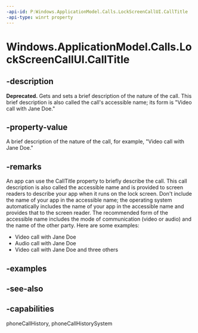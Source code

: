 ```yaml
---
-api-id: P:Windows.ApplicationModel.Calls.LockScreenCallUI.CallTitle
-api-type: winrt property
---
```


<!-- Property syntax
public string CallTitle { get;  set; }
-->

# Windows.ApplicationModel.Calls.LockScreenCallUI.CallTitle

## -description
**Deprecated.** Gets and sets a brief description of the nature of the call. This brief description is also called the call's accessible name; its form is "Video call with Jane Doe."

## -property-value
A brief description of the nature of the call, for example, "Video call with Jane Doe."

## -remarks

An app can use the CallTitle property to briefly describe the call. This call description is also called the accessible name and is provided to screen readers to describe your app when it runs on the lock screen. Don't include the name of your app in the accessible name; the operating system automatically includes the name of your app in the accessible name and provides that to the screen reader. The recommended form of the accessible name includes the mode of communication (video or audio) and the name of the other party. Here are some examples:

+ Video call with Jane Doe
+ Audio call with Jane Doe
+ Video call with Jane Doe and three others

<!--[jjacks - don't know if this should go here] There are currently three sources of accessible names for app windows. 1. The window title managed by CoreWindow. This is used in the Switch list and in the Alt+Tab list. 2. The window title managed by MultipleViewManager for applications that create multiple windows. This is used in the Switch list and possibly also in the Alt+Tab list. 3. The CallTitle managed by LockScreenCallUI. This is used only on the lock screen.-->

## -examples

## -see-also

## -capabilities
phoneCallHistory, phoneCallHistorySystem
